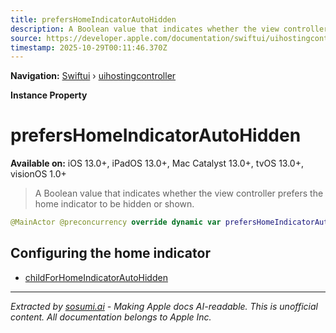 ```yaml
---
title: prefersHomeIndicatorAutoHidden
description: A Boolean value that indicates whether the view controller prefers the home indicator to be hidden or shown.
source: https://developer.apple.com/documentation/swiftui/uihostingcontroller/prefershomeindicatorautohidden
timestamp: 2025-10-29T00:11:46.370Z
---
```


**Navigation:** [Swiftui](/documentation/swiftui) › [uihostingcontroller](/documentation/swiftui/uihostingcontroller)

**Instance Property**

# prefersHomeIndicatorAutoHidden

**Available on:** iOS 13.0+, iPadOS 13.0+, Mac Catalyst 13.0+, tvOS 13.0+, visionOS 1.0+

> A Boolean value that indicates whether the view controller prefers the home indicator to be hidden or shown.

```swift
@MainActor @preconcurrency override dynamic var prefersHomeIndicatorAutoHidden: Bool { get }
```

## Configuring the home indicator

- [childForHomeIndicatorAutoHidden](/documentation/swiftui/uihostingcontroller/childforhomeindicatorautohidden)

---

*Extracted by [sosumi.ai](https://sosumi.ai) - Making Apple docs AI-readable.*
*This is unofficial content. All documentation belongs to Apple Inc.*
